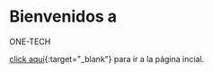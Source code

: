 # Bienvenidos a 
ONE-TECH

[click aquí](https://elfabri.github.io/ONE-TECH/){:target="_blank"} para ir a la página incial.
